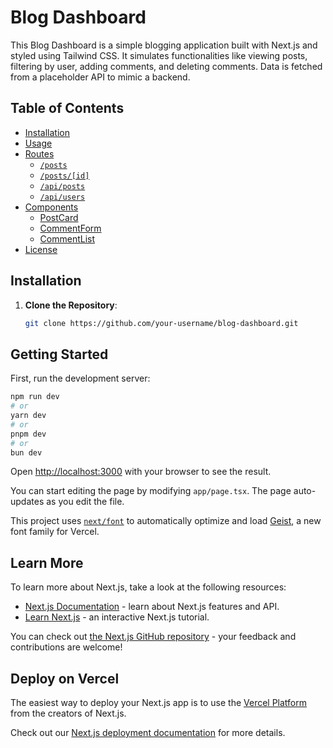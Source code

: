 # Blog Dashboard

This Blog Dashboard is a simple blogging application built with Next.js and styled using Tailwind CSS. It simulates functionalities like viewing posts, filtering by user, adding comments, and deleting comments. Data is fetched from a placeholder API to mimic a backend.

## Table of Contents
- [Installation](#installation)
- [Usage](#usage)
- [Routes](#routes)
  - [`/posts`](#posts)
  - [`/posts/[id]`](#postsid)
  - [`/api/posts`](#apiposts)
  - [`/api/users`](#apiusers)
- [Components](#components)
  - [PostCard](#postcard)
  - [CommentForm](#commentform)
  - [CommentList](#commentlist)
- [License](#license)

## Installation

1. **Clone the Repository**:
   ```bash
   git clone https://github.com/your-username/blog-dashboard.git

## Getting Started

First, run the development server:

```bash
npm run dev
# or
yarn dev
# or
pnpm dev
# or
bun dev
```

Open [http://localhost:3000](http://localhost:3000) with your browser to see the result.

You can start editing the page by modifying `app/page.tsx`. The page auto-updates as you edit the file.

This project uses [`next/font`](https://nextjs.org/docs/app/building-your-application/optimizing/fonts) to automatically optimize and load [Geist](https://vercel.com/font), a new font family for Vercel.

## Learn More

To learn more about Next.js, take a look at the following resources:

- [Next.js Documentation](https://nextjs.org/docs) - learn about Next.js features and API.
- [Learn Next.js](https://nextjs.org/learn) - an interactive Next.js tutorial.

You can check out [the Next.js GitHub repository](https://github.com/vercel/next.js) - your feedback and contributions are welcome!

## Deploy on Vercel

The easiest way to deploy your Next.js app is to use the [Vercel Platform](https://vercel.com/new?utm_medium=default-template&filter=next.js&utm_source=create-next-app&utm_campaign=create-next-app-readme) from the creators of Next.js.

Check out our [Next.js deployment documentation](https://nextjs.org/docs/app/building-your-application/deploying) for more details.
